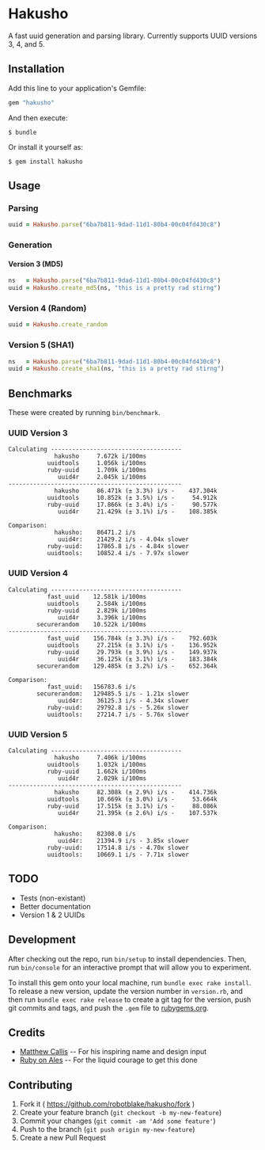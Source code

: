 # Hakusho

A fast uuid generation and parsing library.  Currently supports UUID versions 3, 4, and 5.

## Installation

Add this line to your application's Gemfile:

```ruby
gem "hakusho"
```

And then execute:

    $ bundle

Or install it yourself as:

    $ gem install hakusho

## Usage

### Parsing

```ruby
uuid = Hakusho.parse("6ba7b811-9dad-11d1-80b4-00c04fd430c8")
```

### Generation

#### Version 3 (MD5)

```ruby
ns   = Hakusho.parse("6ba7b811-9dad-11d1-80b4-00c04fd430c8")
uuid = Hakusho.create_md5(ns, "this is a pretty rad stirng")
```

### Version 4 (Random)

```ruby
uuid = Hakusho.create_random
```

### Version 5 (SHA1)

```ruby
ns   = Hakusho.parse("6ba7b811-9dad-11d1-80b4-00c04fd430c8")
uuid = Hakusho.create_sha1(ns, "this is a pretty rad stirng")
```

## Benchmarks

These were created by running `bin/benchmark`.

### UUID Version 3

```
Calculating -------------------------------------
             hakusho     7.672k i/100ms
           uuidtools     1.056k i/100ms
           ruby-uuid     1.709k i/100ms
              uuid4r     2.045k i/100ms
-------------------------------------------------
             hakusho     86.471k (± 3.3%) i/s -    437.304k
           uuidtools     10.852k (± 3.5%) i/s -     54.912k
           ruby-uuid     17.866k (± 3.4%) i/s -     90.577k
              uuid4r     21.429k (± 3.1%) i/s -    108.385k

Comparison:
             hakusho:    86471.2 i/s
              uuid4r:    21429.2 i/s - 4.04x slower
           ruby-uuid:    17865.8 i/s - 4.84x slower
           uuidtools:    10852.4 i/s - 7.97x slower
```

### UUID Version 4

```
Calculating -------------------------------------
           fast_uuid    12.581k i/100ms
           uuidtools     2.584k i/100ms
           ruby-uuid     2.829k i/100ms
              uuid4r     3.396k i/100ms
        securerandom    10.522k i/100ms
-------------------------------------------------
           fast_uuid    156.784k (± 3.3%) i/s -    792.603k
           uuidtools     27.215k (± 3.1%) i/s -    136.952k
           ruby-uuid     29.793k (± 3.9%) i/s -    149.937k
              uuid4r     36.125k (± 3.1%) i/s -    183.384k
        securerandom    129.485k (± 3.2%) i/s -    652.364k

Comparison:
           fast_uuid:   156783.6 i/s
        securerandom:   129485.5 i/s - 1.21x slower
              uuid4r:    36125.3 i/s - 4.34x slower
           ruby-uuid:    29792.8 i/s - 5.26x slower
           uuidtools:    27214.7 i/s - 5.76x slower
```

### UUID Version 5

```
Calculating -------------------------------------
             hakusho     7.406k i/100ms
           uuidtools     1.032k i/100ms
           ruby-uuid     1.662k i/100ms
              uuid4r     2.029k i/100ms
-------------------------------------------------
             hakusho     82.308k (± 2.9%) i/s -    414.736k
           uuidtools     10.669k (± 3.0%) i/s -     53.664k
           ruby-uuid     17.515k (± 3.1%) i/s -     88.086k
              uuid4r     21.395k (± 2.6%) i/s -    107.537k

Comparison:
             hakusho:    82308.0 i/s
              uuid4r:    21394.9 i/s - 3.85x slower
           ruby-uuid:    17514.8 i/s - 4.70x slower
           uuidtools:    10669.1 i/s - 7.71x slower
```

## TODO

* Tests (non-existant)
* Better documentation
* Version 1 & 2 UUIDs

## Development

After checking out the repo, run `bin/setup` to install dependencies. Then, run `bin/console` for an interactive prompt that will allow you to experiment.

To install this gem onto your local machine, run `bundle exec rake install`. To release a new version, update the version number in `version.rb`, and then run `bundle exec rake release` to create a git tag for the version, push git commits and tags, and push the `.gem` file to [rubygems.org](https://rubygems.org).

## Credits

* [Matthew Callis](https://github.com/matthewcallis) -- For his inspiring name and design input
* [Ruby on Ales](https://twitter.com/rbonales) -- For the liquid courage to get this done

## Contributing

1. Fork it ( https://github.com/robotblake/hakusho/fork )
2. Create your feature branch (`git checkout -b my-new-feature`)
3. Commit your changes (`git commit -am 'Add some feature'`)
4. Push to the branch (`git push origin my-new-feature`)
5. Create a new Pull Request
